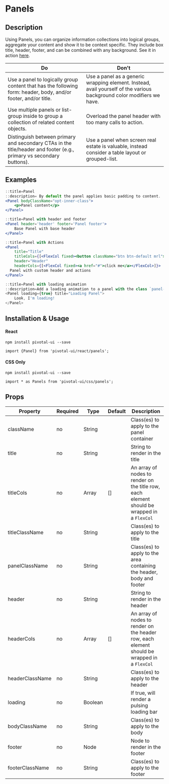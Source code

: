 # Panels

## Description

Using Panels, you can organize information collections into logical groups, aggregate your content and show it to be context specific. They include box title, header, footer, and can be combined with any background. See it in action [here](https://pui-pivots.cfapps.io/).

Do        | Don't
----------|----------
Use a panel to logically group content that has the following form: header, body, and/or footer, and/or title. | Use a panel as a generic wrapping element. Instead, avail yourself of the various background color modifiers we have.
Use multiple panels or list-group inside to group a collection of related content objects. | Overload the panel header with too many calls to action.
Distinguish between primary and secondary CTAs in the title/header and footer (e.g., primary vs secondary buttons). | Use a panel when screen real estate is valuable, instead consider a table layout or grouped-list.

## Examples

```jsx
::title=Panel
::description= By default the panel applies basic padding to content.
<Panel bodyClassName="opt-inner-class">
    <p>Panel content</p>
</Panel>
```

```jsx
::title=Panel with header and footer
<Panel header='header' footer='Panel footer'>
    Base Panel with base header
</Panel>
```

```jsx
::title=Panel with Actions
<Panel
    title="Title"
    titleCols={[<FlexCol fixed><button className="btn btn-default mrl">Go</button></FlexCol>, <FlexCol fixed><button className="btn btn-default-alt">Stop</button></FlexCol>]}
    header="Header"
    headerCols={[<FlexCol fixed><a href="#">click me</a></FlexCol>]}>
  Panel with custom header and actions
</Panel>
```

```jsx
::title=Panel with loading animation
::description=Add a loading animation to a panel with the class `panel-loading-indicator`. The animation is intended for panels that utilize panel-header and panel-body. This should be used when the content of the panel is being loaded asynchronously and you’d like to communicate to the user that their content is on the way.
<Panel loading={true} title="Loading Panel">
    Look, I'm loading!
</Panel>
```

## Installation & Usage

#### React
`npm install pivotal-ui --save`

`import {Panel} from 'pivotal-ui/react/panels';`

#### CSS Only
`npm install pivotal-ui --save`

`import * as Panels from 'pivotal-ui/css/panels';`

## Props

Property         | Required | Type    | Default | Description
-----------------|----------|---------|---------|------------
className        | no       | String  |         | Class(es) to apply to the panel container
title            | no       | String  |         | String to render in the title
titleCols        | no       | Array   | []      | An array of nodes to render on the title row, each element should be wrapped in a `FlexCol`
titleClassName   | no       | String  |         | Class(es) to apply to the title
panelClassName   | no       | String  |         | Class(es) to apply to the area containing the header, body and footer
header           | no       | String  |         | String to render in the header
headerCols       | no       | Array   | []      | An array of nodes to render on the header row, each element should be wrapped in a `FlexCol`
headerClassName  | no       | String  |         | Class(es) to apply to the header
loading          | no       | Boolean |         | If true, will render a pulsing loading bar
bodyClassName    | no       | String  |         | Class(es) to apply to the body
footer           | no       | Node    |         | Node to render in the footer
footerClassName  | no       | String  |         | Class(es) to apply to the footer
